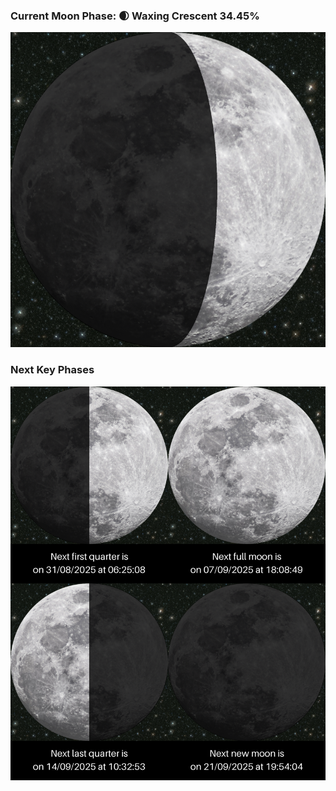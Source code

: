 ### Current Moon Phase: 🌒 Waxing Crescent 34.45%
![Moon Phase](moonphase.png)
### Next Key Phases
![Gallery](gallery.png)